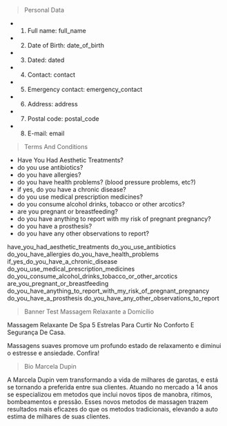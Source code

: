 > Personal Data

- 1) Full name: full_name
- 2) Date of Birth: date_of_birth
- 3) Dated: dated
- 4) Contact: contact
- 5) Emergency contact: emergency_contact
- 6) Address: address
- 7) Postal code: postal_code
- 8) E-mail: email

> Terms And Conditions

- Have You Had Aesthetic Treatments?
- do you use antibiotics?
- do you have allergies?
- do you have health problems? (blood pressure problems, etc?)
- if yes, do you have a chronic disease?
- do you use medical prescription medicines?
- do you consume alcohol drinks, tobacco or other arcotics?
- are you pregnant or breastfeeding?
- do you have anything to report with my risk of pregnant pregnancy?
- do you have a prosthesis?
- do you have any other observations to report?

have_you_had_aesthetic_treatments
do_you_use_antibiotics
do_you_have_allergies
do_you_have_health_problems 
if_yes_do_you_have_a_chronic_disease
do_you_use_medical_prescription_medicines
do_you_consume_alcohol_drinks_tobacco_or_other_arcotics
are_you_pregnant_or_breastfeeding
do_you_have_anything_to_report_with_my_risk_of_pregnant_pregnancy
do_you_have_a_prosthesis
do_you_have_any_other_observations_to_report

> Banner Test
Massagem Relaxante a Domicílio

Massagem Relaxante De Spa 5 Estrelas Para Curtir No Conforto E Segurança De Casa. 

Massagens suaves promove um profundo estado de relaxamento e diminui o estresse e ansiedade. Confira! 

> Bio Marcela Dupin 

A Marcela Dupin vem transformando a vida de milhares de garotas, e está se tornando a preferida entre sua clientes. Atuando no mercado a 14 anos se especializou em metodos que inclui novos tipos de manobra, ritimos, bombeamentos e pressão. 
Esses novos metodos de massagen trazem resultados mais eficazes do que os metodos tradicionais, elevando a auto estima de milhares de suas clientes.

